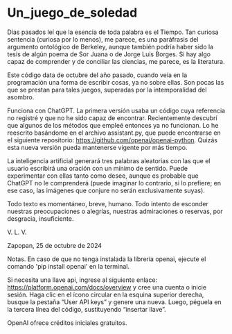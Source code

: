 # Un_juego_de_soledad

Días pasados leí que la esencia de toda palabra es el Tiempo. Tan curiosa sentencia (curiosa por lo menos), me parece, es una paráfrasis del argumento ontológico de Berkeley, aunque también podría haber sido la tesis de algún poema de Sor Juana o de Jorge Luis Borges. Si hay algo capaz de comprender y de conciliar las ciencias, me parece, es la literatura.

Este código data de octubre del año pasado, cuando veía en la programación una forma de escribir cosas, ya no sobre ellas. Son pocas las que se prestan para tales juegos, superadas por la intemporalidad del asombro.

Funciona con ChatGPT. La primera versión usaba un código cuya referencia no registré y que no he sido capaz de encontrar. Recientemente descubrí que algunos de los métodos que empleé entonces ya no funcionan. Lo he reescrito basándome en el archivo assistant.py, que puede encontrarse en el siguiente repositorio: https://github.com/openai/openai-python. Quizás esta nueva versión pueda mantenerse vigente por más tiempo.

La inteligencia artificial generará tres palabras aleatorias con las que el usuario escribirá una oración con un mínimo de sentido. Puede experimentar con ellas tanto como desee, aunque es probable que ChatGPT no le comprenderá (puede imaginar lo contrario, si lo prefiere; en ese caso, las imágenes que conjure no serán exclusivamente suyas).

Todo texto es momentáneo, breve, humano. Todo intento de esconder nuestras preocupaciones o alegrías, nuestras admiraciones o reservas, por desgracia, insuficiente.

V. L. V.

Zapopan, 25 de octubre de 2024

Notas. En caso de que no tenga instalada la librería openai, ejecute el comando 'pip install openai' en la terminal.

Si necesita una llave api, ingrese al siguiente enlace: https://platform.openai.com/docs/overview y cree una cuenta o inicie sesión. Haga clic en el ícono circular en la esquina superior derecha, busque la pestaña “User API keys” y genere una nueva. Luego, péguela en la tercera línea del código, sustituyendo “insertar llave”.

OpenAI ofrece créditos iniciales gratuitos.

